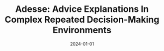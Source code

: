 ---
title: "Adesse: Advice Explanations In Complex Repeated Decision-Making Environments"
date: 2024-01-01
venue: "Proceedings of the Thirty-Third International Joint Conference on Artificial Intelligence, IJCAI 2024, Jeju, South Korea, August 3-9, 2024"
paperurl: 
authors: "Soren Schleibaum, Lu Feng, Sarit Kraus and Jorg P Muller"
---